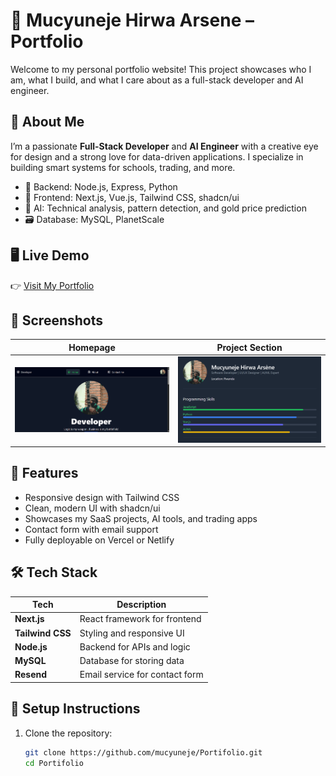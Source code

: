 # 💼 Mucyuneje Hirwa Arsene – Portfolio

Welcome to my personal portfolio website! This project showcases who I am, what I build, and what I care about as a full-stack developer and AI engineer.

## 🚀 About Me

I’m a passionate **Full-Stack Developer** and **AI Engineer** with a creative eye for design and a strong love for data-driven applications. I specialize in building smart systems for schools, trading, and more.

- 🔧 Backend: Node.js, Express, Python
- 🎨 Frontend: Next.js, Vue.js, Tailwind CSS, shadcn/ui
- 🧠 AI: Technical analysis, pattern detection, and gold price prediction
- 🗃️ Database: MySQL, PlanetScale

## 🖥️ Live Demo

👉 [Visit My Portfolio](https://mucyuneje.netlify.app)

## 📸 Screenshots

| Homepage | Project Section |
|---------|------------------|
| ![Home](./home.png) | ![Projects](./projects.png) |

## 🔧 Features

- Responsive design with Tailwind CSS
- Clean, modern UI with shadcn/ui
- Showcases my SaaS projects, AI tools, and trading apps
- Contact form with email support
- Fully deployable on Vercel or Netlify

## 🛠️ Tech Stack

| Tech            | Description                     |
|-----------------|---------------------------------|
| **Next.js**     | React framework for frontend    |
| **Tailwind CSS**| Styling and responsive UI       |
| **Node.js**     | Backend for APIs and logic      |
| **MySQL**       | Database for storing data       |
| **Resend**      | Email service for contact form  |

## 🧪 Setup Instructions

1. Clone the repository:
   ```bash
   git clone https://github.com/mucyuneje/Portifolio.git
   cd Portifolio
